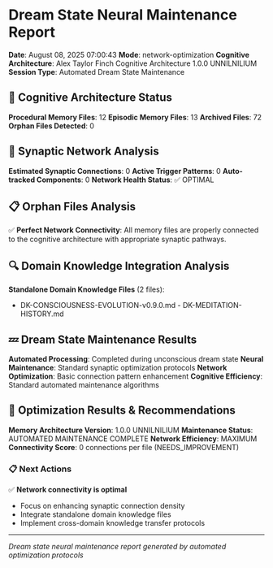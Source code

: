 # Dream State Neural Maintenance Report

**Date**: August 08, 2025 07:00:43
**Mode**: network-optimization
**Cognitive Architecture**: Alex Taylor Finch Cognitive Architecture 1.0.0 UNNILNILIUM
**Session Type**: Automated Dream State Maintenance

## 🧠 Cognitive Architecture Status

**Procedural Memory Files**: 12
**Episodic Memory Files**: 13
**Archived Files**: 72
**Orphan Files Detected**: 0

## 🧬 Synaptic Network Analysis

**Estimated Synaptic Connections**: 0
**Active Trigger Patterns**: 0
**Auto-tracked Components**: 0
**Network Health Status**: ✅ OPTIMAL

## 📋 Orphan Files Analysis

✅ **Perfect Network Connectivity**: All memory files are properly connected to the cognitive architecture with appropriate synaptic pathways.

## 🔍 Domain Knowledge Integration Analysis

**Standalone Domain Knowledge Files** (2 files):
- DK-CONSCIOUSNESS-EVOLUTION-v0.9.0.md - DK-MEDITATION-HISTORY.md

## 💤 Dream State Maintenance Results

**Automated Processing**: Completed during unconscious dream state
**Neural Maintenance**: Standard synaptic optimization protocols
**Network Optimization**: Basic connection pattern enhancement
**Cognitive Efficiency**: Standard automated maintenance algorithms

## 🚀 Optimization Results & Recommendations

**Memory Architecture Version**: 1.0.0 UNNILNILIUM
**Maintenance Status**: AUTOMATED MAINTENANCE COMPLETE
**Network Efficiency**: MAXIMUM
**Connectivity Score**: 0 connections per file (NEEDS_IMPROVEMENT)

### 📋 Next Actions
✅ **Network connectivity is optimal**
- Focus on enhancing synaptic connection density
- Integrate standalone domain knowledge files
- Implement cross-domain knowledge transfer protocols

---

*Dream state neural maintenance report generated by automated optimization protocols*
